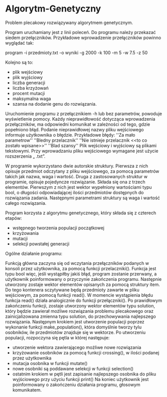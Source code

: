 # Algorytm-Genetyczny
Problem plecakowy rozwiązywany algorytmem genetycznym.

Program uruchamiany jest z linii poleceń. Do programu należy
przekazać siedem przełączników. Przykładowe wprowadzenie
przełączników powinno wyglądać tak:

program -i przedmioty.txt -o wyniki -g 2000 -k 100 -m 5 -w 7.5 -z 50

Kolejno są to: 
- plik wejściowy
- plik wyjściowy 
- liczba generacji 
- liczba krzyżowań 
- procent mutacji 
- maksymalna waga 
- szansa na dodanie genu do rozwiązania.

Uruchomienie programu z przełącznikiem -h lub bez parametrów,
powoduje wyświetlenie pomocy. Każdy nieprawidłowość dotycząca
wprowadzenia przełączników, ma odpowiedni komunikat w zależności
od tego, gdzie popełniono błąd. Podanie nieprawidłowej nazwy pliku
wejściowego informuje użytkownika o błędzie. Przykładowe błędy:
''Za mało parametrow''
''Bledny przelacznik''
''Nie istnieje przelacznik <<to co zostało wpisane>>''
''Blad szansy''
Plik wejściowy i wyjściowy są plikami tekstowymi. Przy wprowadzaniu
pliku wejściowego wymagane jest użycie rozszerzenia „ .txt”.


W programie wykorzystano dwie autorskie struktury. Pierwsza z
nich opisuje przedmiot odczytany z pliku wejściowego, za pomocą
parametrów takich jak nazwa, waga i wartość. Druga z zastosowanych
struktur w programie, opisuje pojedyncze rozwiązanie. Składa się ona z
trzech elementów. Pierwszym z nich jest wektor wypełniony
wartościami typu bool, o długości odpowiadającej ilości przedmiotów
dostępnych do rozwiązania zadania. Następnymi parametrami struktury
są waga i wartość całego rozwiązania.

Program korzysta z algorytmu genetycznego, który składa się z
czterech etapów:
- wstępnego tworzenia populacji początkowej
- krzyżowania
- mutacji
- selekcji powstałej generacji

Ogólne działanie programu:

Funkcją główna zaczyna się od wczytania przełączników
podanych w konsoli przez użytkownika, za pomocą funkcji
przelaczniki(). Funkcja jest typu bool więc, jeśli wystąpiłby jakiś błąd,
program zostanie przerwany, a użytkownik poinformowany o przyczynie
zakończenia programu. Następnie utworzony zostaje wektor elementów
opisanych za pomocą struktury item. Do tego kontenera sczytywane
będą przedmioty zawarte w pliku wejściowym, za pomocą funkcji
read(). W momencie wystąpienia błędu funkcja read() działa
analogicznie do funkcji przełączniki(). Po prawidłowym zakończeniu
funkcji, zostaje utworzony wektor elementów typu solution, który
będzie zawierał możliwe rozwiązania problemu plecakowego oraz
zainicjalizowana zmienna typu solution, do przechowywania
najlepszego rozwiązania. Następnym krokiem jest utworzenie populacji
poprzez wykonanie funkcji make_population(), która domyślnie tworzy
tylu osobników, ile przedmiotów znajduje się w wektorze. Po utworzeniu
populacji, rozpoczyna się pętla w której następuje:
- utworzenie wektora zawierającego możliwe nowe rozwiązania
- krzyżowanie osobników za pomocą funkcji crossing(), w ilości
podanej przez użytkownika
- mutacja osobnika w funkcji mutate()
- nowe osobniki są poddawane selekcji w funkcji selection()
- ostatnim krokiem w pętli jest zapisanie najlepszego osobnika do pliku
wyjściowego przy użyciu funkcji print()
Na koniec użytkownik jest poinformowany o zakończeniu działania
programu, głosowym komunikatem.
